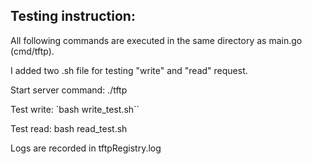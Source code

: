 ## Testing instruction:

All following commands are executed in the same directory as main.go (cmd/tftp).

I added two .sh file for testing "write" and "read" request.

Start server command: ./tftp

Test write: `bash write_test.sh``

Test read: bash read_test.sh 

Logs are recorded in tftpRegistry.log